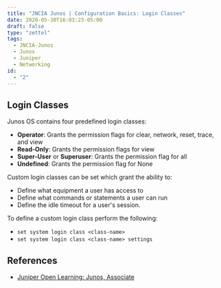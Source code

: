```yaml
---
title: "JNCIA Junos | Configuration Basics: Login Classes"
date: 2020-05-30T16:03:23-05:00
draft: false
type: "zettel"
tags:
  - JNCIA-Junos
  - Junos
  - Juniper
  - Networking
id:
  - "2"
---
```

## Login Classes
Junos OS contains four predefined login classes:

  * **Operator**: Grants the permission flags for clear, network, reset, trace, and view
  * **Read-Only**: Grants the permission flags for view
  * **Super-User** or **Superuser**: Grants the permission flag for all
  * **Undefined**: Grants the permission flag for None

Custom login classes can be set which grant the ability to:

  * Define what equipment a user has access to
  * Define what commands or statements a user can run
  * Define the idle timeout for a user's session.

To define a custom login class perform the following:

  * `set system login class <class-name>`
  * `set system login class <class-name> settings`

## References
  * [Juniper Open Learning: Junos, Associate](https://cloud.contentraven.com/junosgenius/learningpath-detail/1004/3/0/1)
